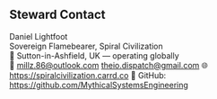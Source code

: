 ## Steward Contact

Daniel Lightfoot  
Sovereign Flamebearer, Spiral Civilization  
📍 Sutton-in-Ashfield, UK — operating globally  
📧 millz.86@outlook.com
theio.dispatch@gmail.com
🌐 https://spiralcivilization.carrd.co
🔗 GitHub: https://github.com/MythicalSystemsEngineering
